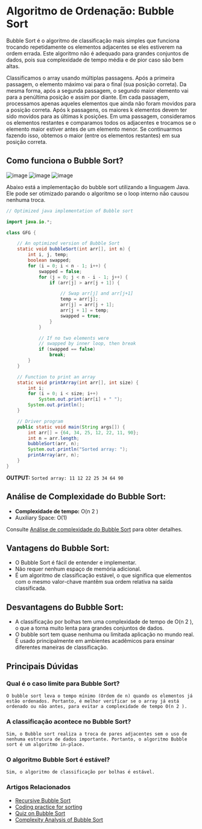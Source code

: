 # Algoritmo de Ordenação: Bubble Sort

Bubble Sort é o algoritmo de classificação mais simples que funciona trocando repetidamente os elementos adjacentes se
eles estiverem na ordem errada. Este algoritmo não é adequado para grandes conjuntos de dados, pois sua complexidade de
tempo média e de pior caso são bem altas.

Classificamos o array usando múltiplas passagens. Após a primeira passagem, o elemento máximo vai para o final (sua
posição correta). Da mesma forma, após a segunda passagem, o segundo maior elemento vai para a penúltima posição e assim
por diante.
Em cada passagem, processamos apenas aqueles elementos que ainda não foram movidos para a posição correta. Após k
passagens, os maiores k elementos devem ter sido movidos para as últimas k posições.
Em uma passagem, consideramos os elementos restantes e comparamos todos os adjacentes e trocamos se o elemento maior
estiver antes de um elemento menor. Se continuarmos fazendo isso, obtemos o maior (entre os elementos restantes) em sua
posição correta.

## Como funciona o Bubble Sort?

![image](https://media.geeksforgeeks.org/wp-content/uploads/20240925153535/bubble-sort-1.webp)
![image](https://media.geeksforgeeks.org/wp-content/uploads/20240925153536/bubble-sort-2.webp)
![image](https://media.geeksforgeeks.org/wp-content/uploads/20240925153536/bubble-sort-3.webp)

Abaixo está a implementação do bubble sort utilizando a linguagem Java. Ele pode ser otimizado parando o algoritmo se o
loop interno não causou nenhuma troca.

```Java
// Optimized java implementation of Bubble sort

import java.io.*;

class GFG {

    // An optimized version of Bubble Sort
    static void bubbleSort(int arr[], int n) {
        int i, j, temp;
        boolean swapped;
        for (i = 0; i < n - 1; i++) {
            swapped = false;
            for (j = 0; j < n - i - 1; j++) {
                if (arr[j] > arr[j + 1]) {

                    // Swap arr[j] and arr[j+1]
                    temp = arr[j];
                    arr[j] = arr[j + 1];
                    arr[j + 1] = temp;
                    swapped = true;
                }
            }

            // If no two elements were
            // swapped by inner loop, then break
            if (swapped == false)
                break;
        }
    }

    // Function to print an array
    static void printArray(int arr[], int size) {
        int i;
        for (i = 0; i < size; i++)
            System.out.print(arr[i] + " ");
        System.out.println();
    }

    // Driver program
    public static void main(String args[]) {
        int arr[] = {64, 34, 25, 12, 22, 11, 90};
        int n = arr.length;
        bubbleSort(arr, n);
        System.out.println("Sorted array: ");
        printArray(arr, n);
    }
}
```

**OUTPUT:** `Sorted array: 11 12 22 25 34 64 90`

## Análise de Complexidade do Bubble Sort:

- **Complexidade de tempo:** O(n 2 )
- Auxiliary Space: O(1)

Consulte [Análise de complexidade do Bubble Sort](https://www.geeksforgeeks.org/time-and-space-complexity-analysis-of-bubble-sort/)
para obter detalhes.

## Vantagens do Bubble Sort:

- O Bubble Sort é fácil de entender e implementar.
- Não requer nenhum espaço de memória adicional.
- É um algoritmo de classificação estável, o que significa que elementos com o mesmo valor-chave mantêm sua ordem
  relativa na saída classificada.

## Desvantagens do Bubble Sort:

- A classificação por bolhas tem uma complexidade de tempo de O(n 2 ), o que a torna muito lenta para grandes conjuntos
  de dados.
- O bubble sort tem quase nenhuma ou limitada aplicação no mundo real. É usado principalmente em ambientes acadêmicos
  para ensinar diferentes maneiras de classificação.

## Principais Dúvidas

### Qual é o caso limite para Bubble Sort?

`O bubble sort leva o tempo mínimo (Ordem de n) quando os elementos já estão ordenados. Portanto, é melhor verificar se o
array já está ordenado ou não antes, para evitar a complexidade de tempo O(n 2 ).`

### A classificação acontece no Bubble Sort?

`Sim, o Bubble sort realiza a troca de pares adjacentes sem o uso de nenhuma estrutura de dados importante. Portanto, o algoritmo Bubble sort é um algoritmo in-place.`

### O algoritmo Bubble Sort é estável?

`Sim, o algoritmo de classificação por bolhas é estável.`

### Artigos Relacionados

- [Recursive Bubble Sort](https://www.geeksforgeeks.org/recursive-bubble-sort/)
- [Coding practice for sorting](https://www.geeksforgeeks.org/explore?page=1&category=Sorting&sortBy=submissions&itm_source=geeksforgeeks&itm_medium=main_header&itm_campaign=practice_header)
- [Quiz on Bubble Sort](https://www.geeksforgeeks.org/top-mcqs-on-bubblesort-algorithm-with-answers/)
- [Complexity Analysis of Bubble Sort](https://www.geeksforgeeks.org/time-and-space-complexity-analysis-of-bubble-sort/)

